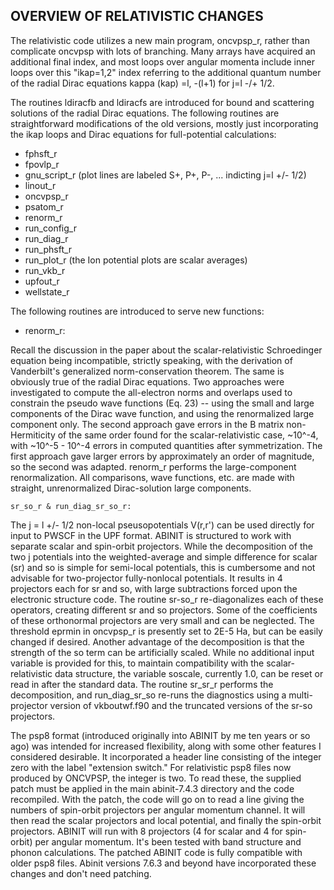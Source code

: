 ﻿## OVERVIEW OF RELATIVISTIC CHANGES

The relativistic code utilizes a new main program, oncvpsp_r, rather than
complicate oncvpsp with lots of branching.  Many arrays have acquired an
additional final index, and most loops over angular momenta include inner
loops over this "ikap=1,2" index referring to the additional quantum number of
the radial Dirac equations kappa (kap) =l, -(l+1) for j=l -/+ 1/2.

The routines ldiracfb and ldiracfs are introduced for bound and scattering
solutions of the radial Dirac equations. The following routines are
straightforward modifications of the old versions, mostly just incorporating
the ikap loops and Dirac equations for full-potential calculations:

* fphsft_r
* fpovlp_r
* gnu_script_r (plot lines are labeled S+, P+, P-, ... indicting j=l +/- 1/2)
* linout_r
* oncvpsp_r
* psatom_r
* renorm_r
* run_config_r
* run_diag_r
* run_phsft_r
* run_plot_r (the Ion potential plots are scalar averages)
* run_vkb_r
* upfout_r
* wellstate_r

The following routines are introduced to serve new functions:

* renorm_r:

Recall the discussion in the paper about the scalar-relativistic Schroedinger
equation being incompatible, strictly speaking, with the derivation of
Vanderbilt's generalized norm-conservation theorem.  The same is obviously
true of the radial Dirac equations.  Two approaches were investigated to
compute the all-electron norms and overlaps used to constrain the pseudo
wave functions (Eq. 23) -- using the small and large components of the
Dirac wave function, and using the renormalized large component only.  The
second approach gave errors in the B matrix non-Hermiticity of the same order
found for the scalar-relativistic case, ~10^-4, with ~10^-5 - 10^-4 errors
in computed quantities after symmetrization.  The first approach gave larger
errors by approximately an order of magnitude, so the second was adapted.
renorm_r performs the large-component renormalization.  All comparisons, wave
functions, etc. are made with straight, unrenormalized Dirac-solution
large components.

    sr_so_r & run_diag_sr_so_r:

The j = l +/- 1/2 non-local pseusopotentials V(r,r') can be used directly
for input to PWSCF in the UPF format.  ABINIT is structured to work with
separate scalar and spin-orbit projectors.  While the decomposition of
the two j potentials into the weighted-average and simple difference for
scalar (sr) and so is simple for semi-local potentials, this is cumbersome and
not advisable for two-projector fully-nonlocal potentials.  It results
in 4 projectors each for sr and so, with large subtractions forced upon
the electronic structure code.  The routine sr-so_r re-diagonalizes each
of these operators, creating different sr and so projectors.  Some of
the coefficients of these orthonormal projectors are very small and can
be neglected.  The threshold eprmin in oncvpsp_r is presently set to
2E-5 Ha, but can be easily changed if desired.  Another advantage of the
decomposition is that the strength of the so term can be artificially
scaled.  While no additional input variable is provided for this, to
maintain compatibility  with the scalar-relativistic data structure, the
variable soscale, currently 1.0, can be reset or read in after the
standard data.  The routine sr_sr_r performs the decomposition, and
run_diag_sr_so re-runs the diagnostics using a multi-projector version
of vkboutwf.f90 and the truncated versions of the sr-so projectors.

The psp8 format (introduced originally into ABINIT by me ten years or so
ago) was intended for increased flexibility, along with some other
features I considered desirable.  It incorporated a header line consisting
of the integer zero with the label "extension switch."  For relativistic
psp8 files now produced by ONCVPSP, the integer is two. To read these,
the supplied patch must be applied in the main abinit-7.4.3 directory
and the code recompiled.  With the patch, the code will go on to read
a line giving the numbers of spin-orbit projectors per angular momentum
channel.  It will then read the scalar projectors and local potential,
and finally the spin-orbit projectors.  ABINIT will run with 8 projectors
(4 for scalar and 4 for spin-orbit) per angular momentum.  It's been
tested with band structure and phonon calculations.  The patched ABINIT
code is fully compatible with older psp8 files.  Abinit versions 7.6.3
and beyond have incorporated these changes and don't need patching.
